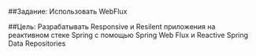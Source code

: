 ##Задание:
Использовать WebFlux

##Цель:
Разрабатывать Responsive и Resilent приложения на реактивном стеке Spring c помощью Spring Web Flux и Reactive Spring Data Repositories
